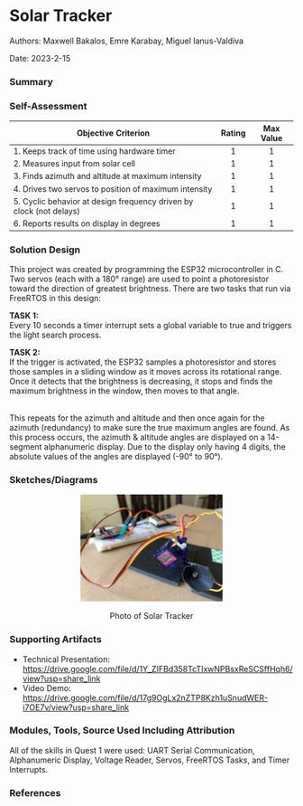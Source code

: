 # Solar Tracker

Authors: Maxwell Bakalos, Emre Karabay, Miguel Ianus-Valdiva

Date: 2023-2-15

### Summary


### Self-Assessment 

| Objective Criterion | Rating | Max Value  | 
|---------------------------------------------|:-----------:|:---------:|
| 1. Keeps track of time using hardware timer | 1 |  1     | 
| 2. Measures input from solar cell | 1 |  1     | 
| 3. Finds azimuth and altitude at maximum intensity | 1 |  1     | 
| 4. Drives two servos to position of maximum intensity | 1 |  1     | 
| 5. Cyclic behavior at design frequency driven by clock (not delays) | 1 |  1     | 
| 6. Reports results on display in degrees  | 1 |  1     | 


### Solution Design

This project was created by programming the ESP32 microcontroller in C. Two servos (each with a 180° range) are used to point a photoresistor toward the direction of greatest brightness. There are two tasks that run via FreeRTOS in this design:

**TASK 1:** <br>
Every 10 seconds a timer interrupt sets a global variable to true and triggers the light search process.

**TASK 2:**<br>
If the trigger is activated, the ESP32 samples a photoresistor and stores those samples in a sliding window as it moves across its rotational range. Once it detects that the brightness is decreasing, it stops and finds the maximum brightness in the window, then moves to that angle. <br> <br>

This repeats for the azimuth and altitude and then once again for the azimuth (redundancy) to make sure the true maximum angles are found. As this process occurs, the azimuth & altitude angles are displayed on a 14-segment alphanumeric display. Due to the display only having 4 digits, the absolute values of the angles are displayed (-90° to 90°).


### Sketches/Diagrams
<p align="center">
<img src="./images/Q1-__Solar_Tracker.JPEG" width="50%">
</p>
<p align="center">
Photo of Solar Tracker
</p>



### Supporting Artifacts
- Technical Presentation: https://drive.google.com/file/d/1Y_ZIFBd358TcTIxwNPBsxReSCSffHqh6/view?usp=share_link
- Video Demo: https://drive.google.com/file/d/17g9OgLx2nZTP8Kzh1uSnudWER-i7OE7v/view?usp=share_link


### Modules, Tools, Source Used Including Attribution
All of the skills in Quest 1 were used: UART Serial Communication, Alphanumeric Display, Voltage Reader, Servos, FreeRTOS Tasks, and Timer Interrupts.

### References



